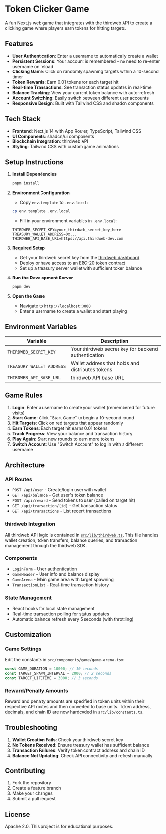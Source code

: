 # Token Clicker Game

A fun Next.js web game that integrates with the thirdweb API to create a clicking game where players earn tokens for hitting targets.

## Features

- **User Authentication**: Enter a username to automatically create a wallet
- **Persistent Sessions**: Your account is remembered - no need to re-enter username on reload
- **Clicking Game**: Click on randomly spawning targets within a 10-second timer
- **Token Rewards**: Earn 0.01 tokens for each target hit
- **Real-time Transactions**: See transaction status updates in real-time
- **Balance Tracking**: View your current token balance with auto-refresh
- **Account Switching**: Easily switch between different user accounts
- **Responsive Design**: Built with Tailwind CSS and shadcn components

## Tech Stack

- **Frontend**: Next.js 14 with App Router, TypeScript, Tailwind CSS
- **UI Components**: shadcn/ui components
- **Blockchain Integration**: thirdweb API
- **Styling**: Tailwind CSS with custom game animations

## Setup Instructions

1. **Install Dependencies**

   ```bash
   pnpm install
   ```

2. **Environment Configuration**

   - Copy `env.template` to `.env.local`:

   ```bash
   cp env.template .env.local
   ```

   - Fill in your environment variables in `.env.local`:

   ```env
   THIRDWEB_SECRET_KEY=your_thirdweb_secret_key_here
   TREASURY_WALLET_ADDRESS=0x...
   THIRDWEB_API_BASE_URL=https://api.thirdweb-dev.com
   ```

3. **Required Setup**

   - Get your thirdweb secret key from the [thirdweb dashboard](https://thirdweb.com/dashboard)
   - Deploy or have access to an ERC-20 token contract
   - Set up a treasury server wallet with sufficient token balance

4. **Run the Development Server**

   ```bash
   pnpm dev
   ```

5. **Open the Game**
   - Navigate to `http://localhost:3000`
   - Enter a username to create a wallet and start playing

## Environment Variables

| Variable                  | Description                                         |
| ------------------------- | --------------------------------------------------- |
| `THIRDWEB_SECRET_KEY`     | Your thirdweb secret key for backend authentication |
| `TREASURY_WALLET_ADDRESS` | Wallet address that holds and distributes tokens    |
| `THIRDWEB_API_BASE_URL`   | thirdweb API base URL                               |

## Game Rules

1. **Login**: Enter a username to create your wallet (remembered for future visits)
2. **Start Game**: Click "Start Game" to begin a 10-second round
3. **Hit Targets**: Click on red targets that appear randomly
4. **Earn Tokens**: Each target hit earns 0.01 tokens
5. **Track Progress**: View your balance and transaction history
6. **Play Again**: Start new rounds to earn more tokens
7. **Switch Account**: Use "Switch Account" to log in with a different username

## Architecture

### API Routes

- `POST /api/user` - Create/login user with wallet
- `GET /api/balance` - Get user's token balance
- `POST /api/reward` - Send tokens to user (called on target hit)
- `GET /api/transaction/[id]` - Get transaction status
- `GET /api/transactions` - List recent transactions

### thirdweb Integration

All thirdweb API logic is contained in [`src/lib/thirdweb.ts`](src/lib/thirdweb.ts). This file handles wallet creation, token transfers, balance queries, and transaction management through the thirdweb SDK.

### Components

- `LoginForm` - User authentication
- `GameHeader` - User info and balance display
- `GameArena` - Main game area with target spawning
- `TransactionList` - Real-time transaction history

### State Management

- React hooks for local state management
- Real-time transaction polling for status updates
- Automatic balance refresh every 5 seconds (with throttling)

## Customization

### Game Settings

Edit the constants in `src/components/game/game-arena.tsx`:

```typescript
const GAME_DURATION = 10000; // 10 seconds
const TARGET_SPAWN_INTERVAL = 2000; // 2 seconds
const TARGET_LIFETIME = 3000; // 3 seconds
```

### Reward/Penalty Amounts

Reward and penalty amounts are specified in token units within their respective API routes and then converted to base units. Token address, decimals, and chain ID are now hardcoded in `src/lib/constants.ts`.

## Troubleshooting

1. **Wallet Creation Fails**: Check your thirdweb secret key
2. **No Tokens Received**: Ensure treasury wallet has sufficient balance
3. **Transaction Failures**: Verify token contract address and chain ID
4. **Balance Not Updating**: Check API connectivity and refresh manually

## Contributing

1. Fork the repository
2. Create a feature branch
3. Make your changes
4. Submit a pull request

## License

Apache 2.0. This project is for educational purposes.
